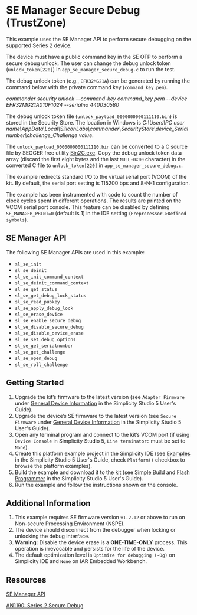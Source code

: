 # SE Manager Secure Debug (TrustZone)


This example uses the SE Manager API to perform secure debugging on the supported Series 2 device.


The device must have a public command key in the SE OTP to perform a secure debug unlock. The user can change the debug unlock token (`unlock_token[220]`) in `app_se_manager_secure_debug.c` to run the test.

The debug unlock token (e.g., `EFR32MG21A`) can be generated by running the command below with the private command key (`command_key.pem`).

*commander security unlock --command-key command_key.pem --device EFR32MG21A010F1024 --serialno 440030580*

The debug unlock token file (`unlock_payload_0000000000111110.bin`) is stored in the Security Store. The location in Windows is 
*C:\Users\PC user name\AppData\Local\SiliconLabs\commander\SecurityStore\device_Serial number\challenge_Challenge
value*.

The `unlock_payload_0000000000111110.bin` can be converted to a C source file by SEGGER free utility [Bin2C.exe](https://www.segger.com/free-utilities/bin2c/). Copy the debug unlock token data array (discard the first eight bytes and the last `NULL-0x00` character) in the converted C file to `unlock_token[220]` in `app_se_manager_secure_debug.c`.

The example redirects standard I/O to the virtual serial port (VCOM) of the kit. By default, the serial port setting is 115200 bps and 8-N-1 configuration.


The example has been instrumented with code to count the number of clock cycles spent in different operations. The results are printed on the VCOM serial port console. This feature can be disabled by defining `SE_MANAGER_PRINT=0` (default is 1) in the IDE setting (`Preprocessor->Defined symbols`).


## SE Manager API


The following SE Manager APIs are used in this example:


* `sl_se_init`
* `sl_se_deinit`
* `sl_se_init_command_context`
* `sl_se_deinit_command_context`
* `sl_se_get_status`
* `sl_se_get_debug_lock_status`
* `sl_se_read_pubkey`
* `sl_se_apply_debug_lock`
* `sl_se_erase_device`
* `sl_se_enable_secure_debug`
* `sl_se_disable_secure_debug`
* `sl_se_disable_device_erase`
* `sl_se_set_debug_options`
* `sl_se_get_serialnumber`
* `sl_se_get_challenge`
* `sl_se_open_debug`
* `sl_se_roll_challenge`


## Getting Started


1. Upgrade the kit’s firmware to the latest version (see `Adapter Firmware` under [General Device Information](https://docs.silabs.com/simplicity-studio-5-users-guide/latest/ss-5-users-guide-about-the-launcher/welcome-and-device-tabs#general-device-information) in the Simplicity Studio 5 User's Guide).
2. Upgrade the device’s SE firmware to the latest version (see `Secure Firmware` under [General Device Information](https://docs.silabs.com/simplicity-studio-5-users-guide/latest/ss-5-users-guide-about-the-launcher/welcome-and-device-tabs#general-device-information) in the Simplicity Studio 5 User's Guide).
3. Open any terminal program and connect to the kit’s VCOM port (if using `Device Console` in Simplicity Studio 5, `Line terminator:` must be set to `None`).
4. Create this platform example project in the Simplicity IDE (see [Examples](https://docs.silabs.com/simplicity-studio-5-users-guide/latest/ss-5-users-guide-getting-started/start-a-project#examples) in the Simplicity Studio 5 User's Guide, check `Platform()` checkbox to browse the platform examples).
5. Build the example and download it to the kit (see [Simple Build](https://docs.silabs.com/simplicity-studio-5-users-guide/latest/ss-5-users-guide-building-and-flashing/building#simple-build) and [Flash Programmer](https://docs.silabs.com/simplicity-studio-5-users-guide/latest/ss-5-users-guide-building-and-flashing/flashing#flash-programmer) in the Simplicity Studio 5 User's Guide).
6. Run the example and follow the instructions shown on the console.


## Additional Information


1. This example requires SE firmware version `v1.2.12` or above to run on Non-secure Processing Environment (NSPE).
2. The device should disconnect from the debugger when locking or unlocking the debug interface.
3. **Warning:** Disable the device erase is a **ONE-TIME-ONLY** process. This operation is irrevocable and persists for the life of the device.
4. The default optimization level is `Optimize for debugging (-Og)` on Simplicity IDE and `None` on IAR Embedded Workbench.


## Resources


[SE Manager API](https://docs.silabs.com/gecko-platform/latest/service/api/group-sl-se-manager)


[AN1190: Series 2 Secure Debug](https://www.silabs.com/documents/public/application-notes/an1190-efr32-secure-debug.pdf)


